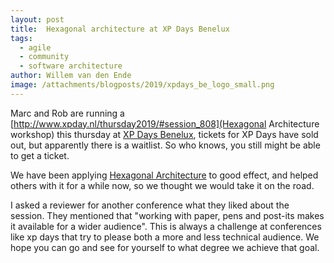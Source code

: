 ```yaml
---
layout: post
title:  Hexagonal architecture at XP Days Benelux
tags:
  - agile
  - community
  - software architecture
author: Willem van den Ende
image: /attachments/blogposts/2019/xpdays_be_logo_small.png
---
```


Marc and Rob are running a
[http://www.xpday.nl/thursday2019/#session_808](Hexagonal Architecture workshop) this thursday at [XP Days Benelux](http://www.xpday.nl/), tickets for XP Days have sold out, but apparently there is a waitlist. So who knows, you still might be able to get a ticket.

We have been applying [Hexagonal Architecture](https://alistair.cockburn.us/hexagonal-architecture/) to good effect, and helped others with it for a while now, so we thought we would take it on the road.

I asked a reviewer for another conference what they liked about the session. They mentioned that "working with paper, pens and post-its makes it available for a wider audience". This is always a challenge at conferences like xp days that try to please both a more and less technical audience. We hope you can go and see for yourself to what degree we achieve that goal.
